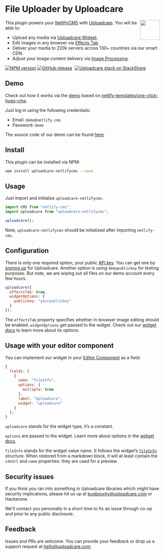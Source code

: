# File Uploader by Uploadcare

<a href="https://uploadcare.com/?utm_source=github&utm_campaign=uploadcare-netlifycms">
  <img align="right" width="64" height="64"
    src="https://ucarecdn.com/2f4864b7-ed0e-4411-965b-8148623aa680/uploadcare-logo-mark.svg"
    alt="">
</a>

This plugin powers your [NetlifyCMS][netlify-cms] with [Uploadcare][uc-home].
You will be able to:

* Upload any media via [Uploadcare Widget][uc-feature-widget].
* Edit images in any browser via [Effects Tab][uc-feature-fxtab].
* Deliver your media to 220k servers across 130+ countries via our smart CDN.
* Adjust your image content delivery via
  [Image Processing][uc-feature-image-processing].

[![NPM version][npm-img]][npm-url]
[![GitHub release][badge-release-img]][badge-release-url]&nbsp;
[![Uploadcare stack on StackShare][badge-stack-img]][badge-stack-url]

## Demo

Check out how it works via the [demo][demo] based on
[netlify-templates/one-click-hugo-cms][one-click-hugo-cms]. 

Just log in using the following credentials:

* Email: `demo@netlify.cms`
* Password: `demo`

The source code of our demo can be found [here][demo-sources].

## Install

This plugin can be installed via NPM:

```bash
npm install uploadcare-netlifycms --save
```

## Usage

Just import and initialize `uploadcare-netlifycms`:

```javascript
import CMS from "netlify-cms";
import uploadcare from "uploadcare-netlifycms";

uploadcare();
```

Note, `uploadcare-netlifycms` should be initialized after importing `netlify-cms`.

## Configuration

There is only one required option, your public [API key][uc-keys]. You can
get one by [signing up][uc-signup] for Uploadcare. Another option is using
`demopublickey` for testing purposes. But note, we are wiping out all files on
our demo account every few hours.

```javascript
uploadcare({
  effectsTab: true,
  widgetOptions: {
    publickey: "yourpublickey"
  }
});
```

The `effectsTab` property specifies whether in-browser image editing should be
enabled. `widgetOptions` get passed to the widget. Check out our
[widget docs][widget-options] to learn more about its options.

## Usage with your editor component

You can implement our widget in your [Editor Component][editor-comp] as a field:

```javascript
{
  fields: [
    {
      name: "fileInfo",
      options: {
        multiple: true
      },
      label: "Uploadcare",
      widget: "uploadcare"
    }
  ];
}
```

`uploadcare` stands for the widget type, it’s a constant.

`options` are passed to the widget. Learn more about options in the
[widget docs][widget-options].

`fileInfo` stands for the widget value name. It follows the widget’s
[`fileInfo`][file-info] structure. When restored from a markdown block, it
will at least contain the `cdnUrl` and `name` properties: they are used for
a preview.

## Security issues

If you think you ran into something in Uploadcare libraries which might have
security implications, please hit us up at [bugbounty@uploadcare.com][uc-email-bounty]
or Hackerone.

We'll contact you personally in a short time to fix an issue through co-op and
prior to any public disclosure.

## Feedback

Issues and PRs are welcome. You can provide your feedback or drop us a support
request at [hello@uploadcare.com][uc-email-hello].

[netlify-cms]: https://www.netlifycms.org/
[uc-home]: https://uploadcare.com
[uc-feature-widget]: https://uploadcare.com/features/widget/
[uc-feature-fxtab]: https://uploadcare.com/features/effects_tab/
[uc-feature-image-processing]: https://uploadcare.com/features/image_processing/
[demo]: https://uploadcare-demo.netlify.com/admin/#/
[one-click-hugo-cms]: https://github.com/netlify-templates/one-click-hugo-cms
[uc-keys]: https://uploadcare.com/docs/keys/#keys
[uc-signup]: https://uploadcare.com/accounts/signup/
[widget-options]: https://uploadcare.com/docs/uploads/widget/config/#options
[editor-comp]: https://www.netlifycms.org/docs/custom-widgets/#registereditorcomponent
[badge-stack-img]: https://img.shields.io/badge/tech-stack-0690fa.svg?style=flat
[badge-stack-url]: https://stackshare.io/uploadcare/stacks/
[badge-release-img]: https://img.shields.io/github/release/uploadcare/uploadcare-netlifycms.svg
[badge-release-url]: https://github.com/uploadcare/uploadcare-netlifycms/releases
[git-gateway]: https://www.netlify.com/docs/git-gateway/
[npm-img]: http://img.shields.io/npm/v/uploadcare-netlifycms.svg
[npm-url]: https://www.npmjs.org/package/uploadcare-netlifycms
[file-info]: https://uploadcare.com/docs/api_reference/javascript/files_uploads/#file-info
[uc-feedback]: mailto:hello@uploadcare.com
[uc-email-bounty]: mailto:bugbounty@uploadcare.com
[uc-email-hello]: mailto:hello@uploadcare.com
[demo-sources]: https://github.com/uploadcare/uploadcare-netlifycms-demo-hugo
